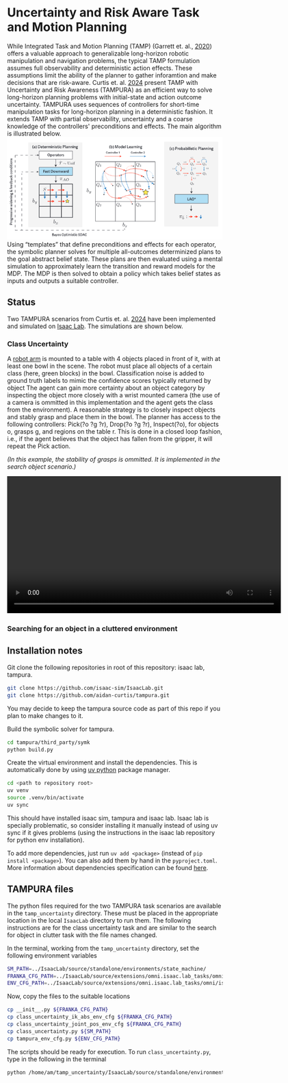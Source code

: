 # Uncertainty and Risk Aware Task and Motion Planning
While Integrated Task and Motion Planning (TAMP) (Garrett et. al., [2020](https://arxiv.org/pdf/2010.01083)) offers a valuable approach to generalizable long-horizon robotic manipulation and navigation problems, the typical TAMP formulation assumes full observability and deterministic action effects. These assumptions limit the ability of the planner to gather inforamtion and make decisions that are risk-aware. Curtis et. al. [2024](https://arxiv.org/pdf/2403.10454) present TAMP with Uncertainty and Risk Awareness (TAMPURA) as an efficient way to solve long-horizon planning problems with initial-state and action outcome uncertainty. TAMPURA uses sequences of controllers for short-time manipulation tasks for long-horizon planning in a deterministic fashion. It extends TAMP with partial observability, uncertainty and a coarse knowledge of the controllers' preconditions and effects. The main algorithm is illustrated below.
![TAMPURA](/media/TAMPURA_fig3.png)
Using “templates” that define preconditions and effects for each operator, the symbolic planner solves for multiple all-outcomes determinized plans to the goal abstract belief state. These plans are then evaluated using a mental simulation to approximately learn the transition and reward models for the MDP. The MDP is then solved to obtain a policy which takes belief states as inputs and outputs a suitable controller.

## Status
Two TAMPURA scenarios from Curtis et. al. [2024](https://arxiv.org/pdf/2403.10454) have been implemented and simulated on [Isaac Lab](https://isaac-sim.github.io/IsaacLab/main/index.html). The simulations are shown below.
### Class Uncertainty
A [robot arm](https://robodk.com/robot/Franka/Emika-Panda) is mounted to a table with 4 objects placed in front of it, with at least one bowl in the scene. The robot must place all objects of a certain class (here, green blocks) in the bowl. Classification noise is added to ground truth labels to mimic the confidence scores typically returned by object
The agent can gain more certainty about an object category by inspecting the object more closely with a wrist mounted camera (the use of a camera is ommitted in this implementation and the agent gets the class from the environment). A reasonable
strategy is to closely inspect objects and stably grasp and place them in the bowl. The planner has access to the following controllers:
Pick(?o ?g ?r), Drop(?o ?g ?r), Inspect(?o),
for objects o, grasps g, and regions on the table r. 
This is done in a closed loop fashion, i.e., if the agent believes that the object has fallen from the gripper, it will repeat the Pick action.

*(In this example, the stability of grasps is ommitted. It is implemented in the search object scenario.)*

<video controls width="640">
  <source src="https://akansha2001.github.io/tamp_uncertainty/media/class_uncertainty1.mp4" type="video/mp4">
  Your browser does not support the video tag.
</video>


### Searching for an object in a cluttered environment 

## Installation notes

Git clone the following repositories in root of this repository: isaac lab, tampura.
    
```bash
git clone https://github.com/isaac-sim/IsaacLab.git 
git clone https://github.com/aidan-curtis/tampura.git
```

You may decide to keep the tampura source code as part of this repo if you plan to make changes to it.

Build the symbolic solver for tampura. 
    
```bash
cd tampura/third_party/symk
python build.py
```

Create the virtual environment and install the dependencies. This is automatically done by using [uv python](https://docs.astral.sh/uv/getting-started/installation/) package manager.

```bash
cd <path to repository root>
uv venv
source .venv/bin/activate
uv sync
```

This should have installed isaac sim, tampura and isaac lab. Isaac lab is specially problematic, so consider installing it manually instead of using uv sync if it gives problems (using the instructions in the isaac lab repository for python env installation).

To add more dependencies, just run `uv add <package>` (instead of `pip install <package>`). You can also add them by hand in the `pyproject.toml`. 
More information about dependencies specification can be found [here](https://docs.astral.sh/uv/concepts/dependencies/).

## TAMPURA files

The python files required for the two TAMPURA task scenarios are available in the `tamp_uncertainty` directory. These must be placed in the appropriate location in the local `IsaacLab` directory to run them. The following instructions are for the class uncertainty task and are similar to the search for object in clutter task with the file names changed.

In the terminal, working from the `tamp_uncertainty` directory, set the following environment variables

```bash
SM_PATH=../IsaacLab/source/standalone/environments/state_machine/
FRANKA_CFG_PATH=../IsaacLab/source/extensions/omni.isaac.lab_tasks/omni/isaac/lab_tasks/manager_based/manipulation/lift/config/franka/
ENV_CFG_PATH=../IsaacLab/source/extensions/omni.isaac.lab_tasks/omni/isaac/lab_tasks/manager_based/manipulation/lift/
```

Now, copy the files to the suitable locations

```bash
cp __init__.py ${FRANKA_CFG_PATH}
cp class_uncertainty_ik_abs_env_cfg ${FRANKA_CFG_PATH}
cp class_uncertainty_joint_pos_env_cfg ${FRANKA_CFG_PATH}
cp class_uncertainty.py ${SM_PATH}
cp tampura_env_cfg.py ${ENV_CFG_PATH}
```

The scripts should be ready for execution. To run `class_uncertainty.py`, type in the following in the terminal

```bash
python /home/am/tamp_uncertainty/IsaacLab/source/standalone/environments/state_machine/class_uncertainty.py --num_envs 1 
```
